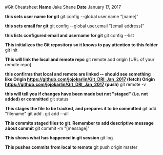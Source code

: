 #Git Cheatsheet
**Name** Jake Shane
**Date** January 17, 2017

**this sets user name for git** 
git config --global user.name "[name]"

**this sets email for git** 
git config --global user.email "[email address]"

**this lists configured email and username for git** 
git config --list

**This initializes the Git repository so it knows to pay attention to this folder** 
git init

**This will link the local and remote repo** 
git remote add origin [URL of your remote repo]

**this confirms that local and remote are linked -- should see something like Origin https://github.com/jojokarlin/Git_DRI_Jan_2017 (fetch)
Origin https://github.com/jojokarlin/Git_DRI_Jan_2017 (push)** 
git remote -v

**this will tell you if changes have been made but not "staged" (i.e. not added) or committed** 
git status

**This stages the file to be tracked, and prepares it to be committed** 
git add "filename" 
git add . 
git add --all

**This commits staged files to git. Remember to add descriptive message about commit** 
git commit -m "[message]"

**This shows what has happened in git session** 
git log

**This pushes commits from local to remote** 
git push origin master
